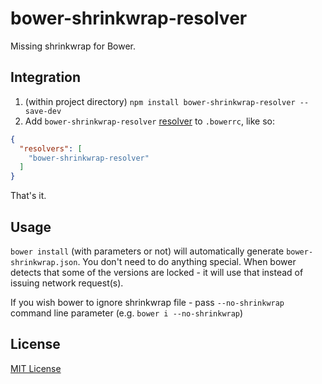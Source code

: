 # bower-shrinkwrap-resolver

Missing shrinkwrap for Bower.

## Integration

1. (within project directory) `npm install bower-shrinkwrap-resolver --save-dev`
2. Add `bower-shrinkwrap-resolver` [resolver](http://bower.io/docs/pluggable-resolvers) to `.bowerrc`, like so:
```json 
{
  "resolvers": [
    "bower-shrinkwrap-resolver"
  ]
}
```

That's it.

## Usage

`bower install` (with parameters or not) will automatically generate `bower-shrinkwrap.json`. You don't need 
 to do anything special. When bower detects that some of the versions are locked - it will use that instead
 of issuing network request(s). 
 
If you wish bower to ignore shrinkwrap file - pass `--no-shrinkwrap` command 
 line parameter (e.g. `bower i --no-shrinkwrap`)

## License

[MIT License](https://github.com/shyiko/bower-shrinkwrap-resolver/blob/master/mit.license)
